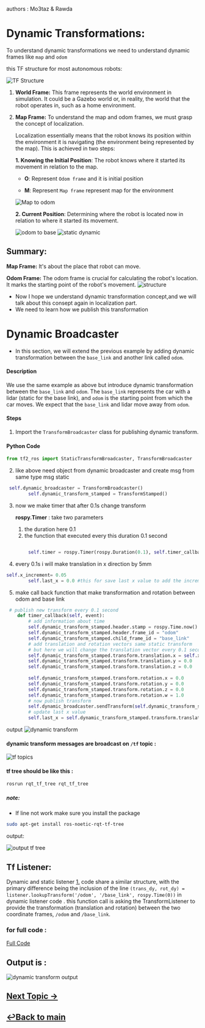 authors : Mo3taz & Rawda

# Dynamic Transformations:

To understand dynamic transformations we need to understand dynamic frames like `map` and `odom`

this TF structure for most autonomous robots:

![TF Structure](images/ROS_TF_structure.jpg)

1. **World Frame:** This frame represents the world environment in simulation. It could be a Gazebo world or, in reality, the world that the robot operates in, such as a home environment.

2. **Map Frame:** To understand the map and odom frames, we must grasp the concept of localization.

   Localization essentially means that the robot knows its position within the environment it is navigating (the environment being represented by the map). This is achieved in two steps:
   
   **1. Knowing the Initial Position**: The robot knows where it started its movement in relation to the map.

      - **O**: Represent `Odom frame` and it is initial position

      - **M**: Represent `Map frame` represent map for the environment

    ![Map to odom](images/map_to_odom.png)

   **2. Current Position**: Determining where the robot is located now in relation to where it started its movement.

   ![odom to base](images/odom_to_base.png)
   ![static dynamic](images/static_dynamic_example.gif)

## Summary:

   **Map Frame:** It's about the place that robot can move.

   **Odom Frame:** The odom frame is crucial for calculating the robot's location. It marks the starting point of the robot's movement.
   ![structure](images/map_odom_robot.png)

- Now I hope we understand dynamic transformation concept,and we will talk about this consept again in localization part.
- We need to learn how we publish this transformation
  

#  Dynamic Broadcaster

- In this section, we will extend the previous example by adding dynamic transformation between the `base_link` and another link called `odom`. 

#### Description

We use the same example as above but introduce dynamic transformation between the `base_link` and `odom`. The `base_link` represents the car with a lidar (static for the base link), and `odom` is the starting point from which the car moves. We expect that the `base_link` and lidar move away from `odom`.

#### Steps

1. Import the `TransformBroadcaster` class for publishing dynamic transform.

#### Python Code

```python
from tf2_ros import StaticTransformBroadcaster, TransformBroadcaster
```

2. like above need object from dynamic broadcaster and create msg from same type msg static 

```python
 self.dynamic_broadcaster = TransformBroadcaster()
        self.dynamic_transform_stamped = TransformStamped()
```
3. now we make timer that after 0.1s change transform 

    **rospy.Timer** : take two parameters 
    1. the duration here 0.1
    2. the function that executed every this duration 0.1 second
```python

        self.timer = rospy.Timer(rospy.Duration(0.1), self.timer_callback)
```

4. every 0.1s i will make translation in x direction by 5mm
```python
self.x_increment= 0.05
        self.last_x = 0.0 #this for save last x value to add the increment to it
```
5. make call back function that make transformation and rotation between odom and base link

```py
 # publish new transform every 0.1 second
    def timer_callback(self, event):
        # add information about time 
        self.dynamic_transform_stamped.header.stamp = rospy.Time.now()
        self.dynamic_transform_stamped.header.frame_id = "odom"
        self.dynamic_transform_stamped.child_frame_id = "base_link"
        # add translation and rotation vectors same static transform
        # but here we will change the translation vector every 0.1 second
        self.dynamic_transform_stamped.transform.translation.x = self.x_increment + self.last_x
        self.dynamic_transform_stamped.transform.translation.y = 0.0
        self.dynamic_transform_stamped.transform.translation.z = 0.0
        
        self.dynamic_transform_stamped.transform.rotation.x = 0.0
        self.dynamic_transform_stamped.transform.rotation.y = 0.0
        self.dynamic_transform_stamped.transform.rotation.z = 0.0
        self.dynamic_transform_stamped.transform.rotation.w = 1.0
        # now publish transform
        self.dynamic_broadcaster.sendTransform(self.dynamic_transform_stamped)
        # update last x value
        self.last_x = self.dynamic_transform_stamped.transform.translation.x
```
output
![dynamic transform](images/dynamic_transform.gif)

#### dynamic transform messages are broadcast on `/tf`  topic :


![tf topics ](images/tf_topic_echo.png)

#### tf tree should be like this :

```bash
rosrun rqt_tf_tree rqt_tf_tree 
```
##### note:
- If line not work make sure you install the package

```bash
sudo apt-get install ros-noetic-rqt-tf-tree
```
output:

![output tf tree](images/tf_static_dynamic.png)

## Tf Listener:
Dynamic and static listener [1.](/3.URDF_Simulation_Workshop/B.%20Static%20and%20Dynamic%20%20transformations/Static.md) code share a similar structure, with the primary difference being the inclusion of the line 
`(trans_dy, rot_dy) = listener.lookupTransform('/odom', '/base_link', rospy.Time(0))` in dynamic listener code . this function call is asking the TransformListener to provide the transformation (translation and rotation) between the two coordinate frames, `/odom` and `/base_link`.

### for full code :
[Full Code](../static_dynamic_pkg/scripts/tf_dynamic_listener.py)

## Output is :
![dynamic transform output](images/dynamic_listener.gif)

## [Next Topic →](../C.%20robot%20and%20joint%20state%20publisher/robot_joint_state_publisher.md)

## [↩Back to main](../README.md)